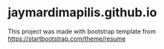 # jaymardimapilis.github.io

This project was made with bootstrap template from https://startbootstrap.com/theme/resume
